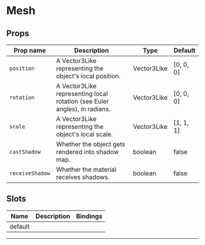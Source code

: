 # Mesh

## Props

| Prop name     | Description                                                               | Type        | Default            |
| ------------- | ------------------------------------------------------------------------- | ----------- | ------------------ |
|` position      `| A Vector3Like representing the object's local position.                   | Vector3Like | [0, 0, 0] |
|` rotation      `| A Vector3Like representing local rotation (see Euler angles), in radians. | Vector3Like | [0, 0, 0] |
|` scale         `| A Vector3Like representing the object's local scale.                      | Vector3Like | [1, 1, 1] |
|` castShadow    `| Whether the object gets rendered into shadow map.                         | boolean     | false              |
|` receiveShadow `| Whether the material receives shadows.                                    | boolean     | false              |

## Slots

| Name    | Description | Bindings |
| ------- | ----------- | -------- |
| default |             |          |

---
